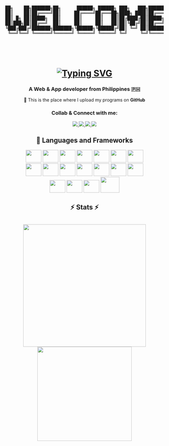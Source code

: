 
<pre align="center">
██╗    ██╗███████╗██╗      ██████╗ ██████╗ ███╗   ███╗███████╗
██║    ██║██╔════╝██║     ██╔════╝██╔═══██╗████╗ ████║██╔════╝
██║ █╗ ██║█████╗  ██║     ██║     ██║   ██║██╔████╔██║█████╗  
██║███╗██║██╔══╝  ██║     ██║     ██║   ██║██║╚██╔╝██║██╔══╝  
╚███╔███╔╝███████╗███████╗╚██████╗╚██████╔╝██║ ╚═╝ ██║███████╗
 ╚══╝╚══╝ ╚══════╝╚══════╝ ╚═════╝ ╚═════╝ ╚═╝     ╚═╝╚══════╝
                                                                                  
                                                                
                                                                
   </pre>                                                                                             

<h1 align="center">
       <a href="https://git.io/typing-svg"><img src="https://readme-typing-svg.demolab.com?font=League+Spartan&size=37&duration=2000&pause=1000&color=CC0000&center=true&vCenter=true&random=false&width=463&height=55&lines=Hello!+I+am+Ram+Baarde; An+Android+App+Developer;A+Web+Developer" alt="Typing SVG" /></a>
</h1>

<h3 align="center">A Web & App developer from Philippines 🇵🇭</h3>

<div align="center">
 
🚩 This is the place where I upload my programs on **GitHub**
 
 </div>
<h3 align="center">Collab & Connect with me:</h3>
<div align="center"> 
  <a href="https://www.youtube.com/watch?v=UjsT6nZ8-cY" target="_blank">
    <img src="https://img.shields.io/badge/Resume-%234285F4.svg?style=for-the-badge&logo=google-cloud&logoColor=white" target="_blank" />
  </a>
  <a href="https://www.linkedin.com/in/ram-christopher-baarde-b1b531289/" target="_blank">
    <img src="https://img.shields.io/badge/LinkedIn-0077B5?style=for-the-badge&logo=linkedin&logoColor=white" target="_blank" />
  </a>
   <a href="mailto:ramchrist20@gmail.com">
    <img src="https://img.shields.io/badge/Gmail-333333?style=for-the-badge&logo=gmail&logoColor=red" />
  </a>
  <a href="https://www.youtube.com/watch?v=UjsT6nZ8-cY" target="_blank">
     <img src="https://img.shields.io/badge/Portfolio-FF5722?style=for-the-badge&logo=todoist&logoColor=white" target="_blank" /> 
  </a>





<div align="center">
<h2 align="center">🧰 Languages and Frameworks</h2>
    <img src="https://cdn.jsdelivr.net/gh/devicons/devicon/icons/bash/bash-original.svg" width="50px" height="40px"/>
    <img src="https://cdn.jsdelivr.net/gh/devicons/devicon/icons/kotlin/kotlin-original.svg" width="50px" height="40px"/>
    <img src="https://cdn.jsdelivr.net/gh/devicons/devicon/icons/cplusplus/cplusplus-plain.svg" width="50px" height="40px"/>
    <img src="https://cdn.jsdelivr.net/gh/devicons/devicon/icons/html5/html5-plain.svg" width="50px" height="40px"/>
    <img src="https://cdn.jsdelivr.net/gh/devicons/devicon/icons/css3/css3-plain.svg" width="50px" height="40px"/>
    <img src="https://cdn.jsdelivr.net/gh/devicons/devicon/icons/javascript/javascript-plain.svg" width="50px" height="40px"/>
    <img src="https://cdn.jsdelivr.net/gh/devicons/devicon/icons/java/java-original.svg" width="50px" height="40px"/>
</div>
<div align="center">
    <img src="https://cdn.jsdelivr.net/gh/devicons/devicon/icons/gradle/gradle-plain.svg" width="50px" height="40px"/>
    <img src="https://cdn.jsdelivr.net/gh/devicons/devicon/icons/mysql/mysql-original.svg" width="50px" height="40px"/>
    <img src="https://cdn.jsdelivr.net/gh/devicons/devicon/icons/python/python-plain.svg" width="50px" height="40px"/>
    <img src="https://cdn.jsdelivr.net/gh/devicons/devicon/icons/csharp/csharp-plain.svg" width="50px" height="40px"/>
    <img src="https://cdn.jsdelivr.net/gh/devicons/devicon/icons/c/c-original.svg" width="50px" height="40px"/>
    <img src="https://cdn.jsdelivr.net/gh/devicons/devicon/icons/xamarin/xamarin-original.svg" width="50px" height="40px"/>
    <img src="https://cdn.jsdelivr.net/gh/devicons/devicon/icons/xd/xd-line.svg" width="50px" height="40px"/>
</div>
<div align="center">
    <img src="https://cdn.jsdelivr.net/gh/devicons/devicon/icons/premierepro/premierepro-original.svg" width="50px" height="40px"/>
    <img src="https://cdn.jsdelivr.net/gh/devicons/devicon/icons/firebase/firebase-plain-wordmark.svg" width="50px" height="40px"/>
    <img src="https://cdn.jsdelivr.net/gh/devicons/devicon/icons/androidstudio/androidstudio-original.svg" width="50px" height="40px"/>
    <img src="https://www.vectorlogo.zone/logos/dotnet/dotnet-ar21.svg" width="60px" height="50px"/>
    
          
</div>

<h2 align="center">⚡ Stats ⚡</h2>
<br>
<div align=center>
<img width=390 src="https://github-readme-stats.vercel.app/api?username=tcker&show_icons=true&theme=dark" />
<img width="300" src="https://github-readme-stats.vercel.app/api/top-langs/?username=tcker&layout=compact&theme=dark" />
</div>

<br/>


